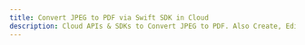 ---title: Convert JPEG to PDF via Swift SDK in Clouddescription: Cloud APIs & SDKs to Convert JPEG to PDF. Also Create, Edit & Render Microsoft Word & OpenOffice documents in the Cloud.---